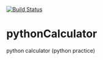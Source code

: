 [![Build Status](https://travis-ci.com/HUBRILITY/pythonCalculator.svg?branch=master)](https://travis-ci.com/HUBRILITY/pythonCalculator)

# pythonCalculator
python calculator (python practice)
